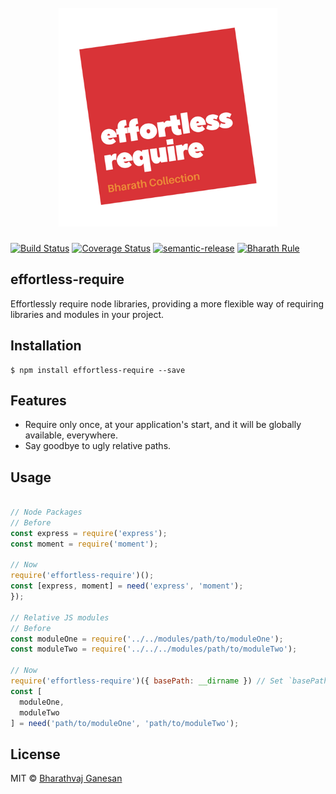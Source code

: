 <h1 align="center">
	<br>
	<img width="350" src="./media/effortless-require.png">
	<br>
</h1>

[![Build Status](https://img.shields.io/travis/bharathvaj1995/effortless-require.svg)](https://travis-ci.org/bharathvaj1995/effortless-require)
[![Coverage Status](https://img.shields.io/codecov/c/github/bharathvaj1995/effortless-require.svg)](https://codecov.io/gh/bharathvaj1995/effortless-require)
[![semantic-release](https://img.shields.io/badge/%20%20%F0%9F%93%A6%F0%9F%9A%80-semantic--release-e10079.svg)](https://github.com/semantic-release/semantic-release)
[![Bharath Rule](https://img.shields.io/badge/bharath-100%-brightgreen.svg)](https://github.com/bharathvaj1995)

## effortless-require
Effortlessly require node libraries, providing a more flexible way of requiring libraries and modules in your project.

## Installation
```
$ npm install effortless-require --save
```

## Features
* Require only once, at your application's start, and it will be globally available, everywhere.
* Say goodbye to ugly relative paths.

## Usage
```javascript

// Node Packages
// Before
const express = require('express');
const moment = require('moment');

// Now
require('effortless-require')();
const [express, moment] = need('express', 'moment');
});

// Relative JS modules
// Before
const moduleOne = require('../../modules/path/to/moduleOne');
const moduleTwo = require('../../../modules/path/to/moduleTwo');

// Now
require('effortless-require')({ basePath: __dirname }) // Set `basePath` to your project's root folder, for example.
const [
  moduleOne,
  moduleTwo
] = need('path/to/moduleOne', 'path/to/moduleTwo');
```

## License

MIT © [Bharathvaj Ganesan](https://github.com/bharathvaj1995)